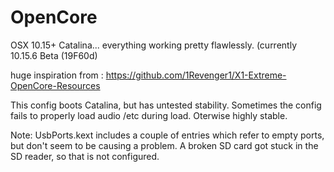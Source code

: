 # OpenCore
OSX 10.15+ Catalina... everything working pretty flawlessly.
 (currently 10.15.6 Beta (19F60d)
 
huge inspiration from : https://github.com/1Revenger1/X1-Extreme-OpenCore-Resources

This config boots Catalina, but has untested stability.   Sometimes the config fails to properly load audio /etc  during load.  Oterwise highly stable.

Note:  UsbPorts.kext includes a couple of entries which refer to empty ports, but don't seem to be causing a problem.  A broken SD card got stuck in the SD reader, so that is not configured.
